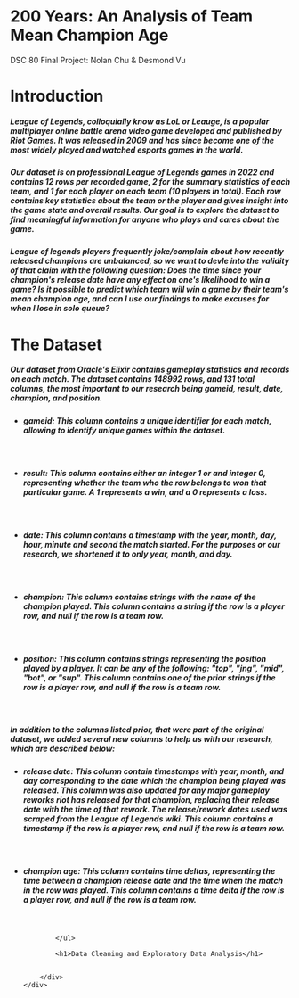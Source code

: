 <html lang="en">
<head>
</head>
<body>


<!-- Header -->


<!-- First Grid -->
<div class="w3-row-padding w3-padding-80 w3-container">
    <div class="w3-content">
        <div class="w3-center w3-padding-32">
            <h1 class="w3-text-white w3-jumbo">200 Years: An Analysis of <span class="br"></span>  Team Mean Champion Age</h1>
            <p class="w3-text-white small w3-xlarge">DSC 80 Final Project: Nolan Chu & Desmond Vu</p>
            <h1>Introduction</h1>
            <h5 class="w3-padding-16 w3-left-align">League of Legends, colloquially know as LoL or Leauge, is a popular multiplayer online battle arena video game developed and published by Riot Games. It was released in 2009 and has since become one of the most widely played and watched esports games in the world.</h5>
            <h5 class="w3-padding-16 w3-left-align">Our dataset is on professional League of Legends games in 2022 and contains 12 rows per recorded game, 2 for the summary statistics of each team, and 1 for each player on each team (10 players in total). Each row contains key statistics about the team or the player and gives insight into the game state and overall results. Our goal is to explore the dataset to find meaningful information for anyone who plays and cares about the game.</h5>
            <h5 class="w3-padding-16 w3-left-align">League of legends players frequently joke/complain about how recently released champions are unbalanced, so we want to devle into the validity of that claim with the following question: <b><em>Does the time since your champion's release date have any effect on one's likelihood to win a game?</em></b> Is it possible to predict which team will win a game by their team's mean champion age, and can I use our findings to make excuses for when I lose in solo queue?</h5>
            <h1>The Dataset</h1>
            <h5 class="w3-padding-16 w3-left-align">Our dataset from Oracle's Elixir contains gameplay statistics and records on each match. The dataset contains 148992 rows, and 131 total columns, the most important to our research being gameid, result, date, champion, and position.</h5>
            <ul class="w3-padding-16 w3-left-align">
                <li>
                    <h5><i>gameid:</i> This column contains a unique identifier for each match, allowing to identify unique games within the dataset.</h5>
                    <br>
                </li>
                <li>
                    <h5><i>result:</i> This column contains either an integer 1 or and integer 0, representing whether the team who the row belongs to won that particular game. A 1 represents a win, and a 0 represents a loss.</h5>
                    <br>
                </li>
                <li>
                    <h5><i>date:</i> This column contains a timestamp with the year, month, day, hour, minute and second the match started. For the purposes or our research, we shortened it to only year, month, and day.</h5>
                    <br>
                </li>
                <li>
                    <h5><i>champion:</i> This column contains strings with the name of the champion played. This column contains a string if the row is a player row, and null if the row is a team row.</h5>
                    <br>
                </li>
                <li>
                    <h5><i>position:</i> This column contains strings representing the position played by a player. It can be any of the following: "top", "jng", "mid", "bot", or "sup". This column contains one of the prior strings if the row is a player row, and null if the row is a team row.</h5>
                    <br>
                </li>
            </ul>
            <h5 class="w3-padding-16 w3-left-align">In addition to the columns listed prior, that were part of the original dataset, we added several new columns to help us with our research, which are described below:</h5>
            <ul class="w3-padding-16 w3-left-align">
                <li>
                    <h5><i>release date:</i> This column contain timestamps with year, month, and day corresponding to the date which the champion being played was released. This column was also updated for any major gameplay reworks riot has released for that champion, replacing their release date with the time of that rework. The release/rework dates used was scraped from the League of Legends wiki. This column contains a timestamp if the row is a player row, and null if the row is a team row.</h5>
                    <br>
                </li>
                <li>
                    <h5><i>champion age:</i> This column contains time deltas, representing the time between a champion release date and the time when the match in the row was played. This column contains a time delta if the row is a player row, and null if the row is a team row.</h5>
                    <br>
                </li>
              
            </ul>
        
            <h1>Data Cleaning and Exploratory Data Analysis</h1>
        

        </div>
    </div>
</div>


</body>
</html>
